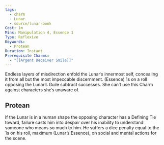 ```yaml
---
tags:
  - charm
  - Lunar
  - source/lunar-book
Cost: 1m
Mins: Manipulation 4, Essence 1
Type: Reflexive
Keywords:
  - Protean
Duration: Instant
Prerequisite Charms:
  - "[[Argent Deceiver Smile]]"
---
```

Endless layers of misdirection enfold the Lunar’s innermost self, concealing it from all but the most impeccable discernment. (Essence) 1s on a roll opposing the Lunar’s Guile subtract successes. She can’t use this Charm against characters she’s unaware of. 
## Protean 

If the Lunar is in a human shape the opposing character has a Defining Tie toward, failure casts him into despair over his inability to understand someone who means so much to him. He suffers a dice penalty equal to the 1s on his roll, maximum (Lunar’s Essence), on social and mental actions for the scene.